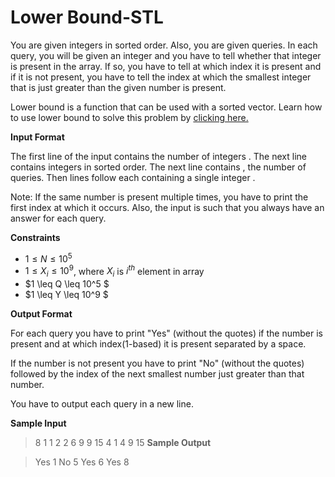 # Lower Bound-STL
You are given  integers in sorted order. Also, you are given  queries. In each query, you will be given an integer and you have to tell whether that integer is present in the array. If so, you have to tell at which index it is present and if it is not present, you have to tell the index at which the smallest integer that is just greater than the given number is present.

Lower bound is a function that can be used with a sorted vector. Learn how to use lower bound to solve this problem by [clicking here.](https://cplusplus.com/reference/algorithm/lower_bound/)

**Input Format**

The first line of the input contains the number of integers . The next line contains  integers in sorted order. The next line contains , the number of queries. Then  lines follow each containing a single integer .

Note: If the same number is present multiple times, you have to print the first index at which it occurs. Also, the input is such that you always have an answer for each query.

**Constraints**
- $1 \leq N \leq 10^5$
- $1 \leq X_i \leq  10^9$, where $X_i$ is $i^{th}$ element in array
- $1 \leq Q \leq 10^5 $
- $1 \leq Y \leq 10^9 $

**Output Format**

For each query you have to print "Yes" (without the quotes) if the number is present and at which index(1-based) it is present separated by a space.

If the number is not present you have to print "No" (without the quotes) followed by the index of the next smallest number just greater than that number.

You have to output each query in a new line.

**Sample Input**

> 8
> 1 1 2 2 6 9 9 15
> 4
> 1
> 4
> 9
> 15
**Sample Output**

> Yes 1
> No 5
> Yes 6
> Yes 8

